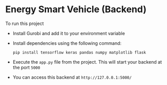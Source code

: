 # Energy Smart Vehicle (Backend)
To run this project 
* Install Gurobi and add it to your environment variable
* Install dependencies using the following command:
    ````
  pip install tensorflow keras pandas numpy matplotlib flask
  ````
  
 * Execute the `app.py` file from the project. This will start your backend at the port `5000`
 * You can access this backend at `http://127.0.0.1:5000/`